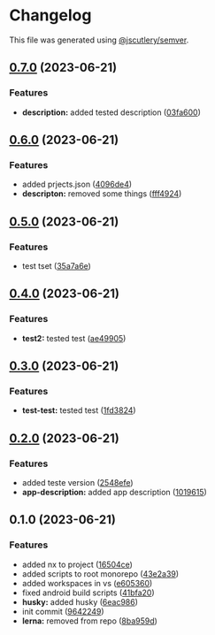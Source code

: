 # Changelog

This file was generated using [@jscutlery/semver](https://github.com/jscutlery/semver).

## [0.7.0](https://github.com/vvaldemarok/tst-nx/compare/first-app-0.6.0...first-app-0.7.0) (2023-06-21)


### Features

* **description:** added tested description ([03fa600](https://github.com/vvaldemarok/tst-nx/commit/03fa600f3b94115714e6f0bff0764826aed53006))

## [0.6.0](https://github.com/vvaldemarok/tst-nx/compare/first-app-0.5.0...first-app-0.6.0) (2023-06-21)


### Features

* added prjects.json ([4096de4](https://github.com/vvaldemarok/tst-nx/commit/4096de4ab16b9518b4b4e6fab5d5cd364d3d84af))
* **descripton:** removed some things ([fff4924](https://github.com/vvaldemarok/tst-nx/commit/fff492420577214f5a7b8dc2853a85677d53d72b))

## [0.5.0](https://github.com/vvaldemarok/tst-nx/compare/first-app-0.4.0...first-app-0.5.0) (2023-06-21)


### Features

* test tset ([35a7a6e](https://github.com/vvaldemarok/tst-nx/commit/35a7a6ea48124005b69a740d93d4bb741006cf5d))

## [0.4.0](https://github.com/vvaldemarok/tst-nx/compare/first-app-0.3.0...first-app-0.4.0) (2023-06-21)


### Features

* **test2:** tested test ([ae49905](https://github.com/vvaldemarok/tst-nx/commit/ae4990539977fe80de1fdc909f7f8085f1e42b33))

## [0.3.0](https://github.com/vvaldemarok/tst-nx/compare/first-app-0.2.0...first-app-0.3.0) (2023-06-21)


### Features

* **test-test:** tested test ([1fd3824](https://github.com/vvaldemarok/tst-nx/commit/1fd3824a7a756cd481748cd4afcfc4273079574a))

## [0.2.0](https://github.com/vvaldemarok/tst-nx/compare/first-app-0.1.0...first-app-0.2.0) (2023-06-21)


### Features

* added teste version ([2548efe](https://github.com/vvaldemarok/tst-nx/commit/2548efe99363057d796828e24a40066461579725))
* **app-description:** added app description ([1019615](https://github.com/vvaldemarok/tst-nx/commit/1019615be67464fb5d86686a9654bc6747f320c7))

## 0.1.0 (2023-06-21)


### Features

* added nx to project ([16504ce](https://github.com/vvaldemarok/tst-nx/commit/16504ce5426c13eed1b7e8cc84c2a4285ccd101e))
* added scripts to root monorepo ([43e2a39](https://github.com/vvaldemarok/tst-nx/commit/43e2a3989c3be276ea3353ddfe5373f1f5505693))
* added workspaces in vs ([e605360](https://github.com/vvaldemarok/tst-nx/commit/e605360bbea3a9c0bc0d55ee37db1094e5824719))
* fixed android build scripts ([41bfa20](https://github.com/vvaldemarok/tst-nx/commit/41bfa2026dfdc237dc4e46bee3c5823f74972d95))
* **husky:** added husky ([6eac986](https://github.com/vvaldemarok/tst-nx/commit/6eac9869ff1f5102a14ba59b087e8d22153c5cd2))
* init commit ([9642249](https://github.com/vvaldemarok/tst-nx/commit/9642249b83456a5f9f87b79ffe509d84b1cf6784))
* **lerna:** removed from repo ([8ba959d](https://github.com/vvaldemarok/tst-nx/commit/8ba959d8bf17e93ab608a5d5e21e0f7186ab77ab))
